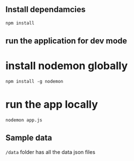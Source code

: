 ## Install dependamcies 

`npm install`

## run the application for dev mode
# install nodemon globally
`npm install -g nodemon`
# run the app locally
`nodemon app.js` 

## Sample data 
`/data` folder has all the data json files
